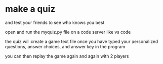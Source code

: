 # make a quiz
and test your friends to see who knows you best

open and run the myquiz.py file on a code server like vs code

the quiz will create a game text file once you have typed your personalized questions, answer choices, and answer key in the program

you can then replay the game again and again with 2 players
